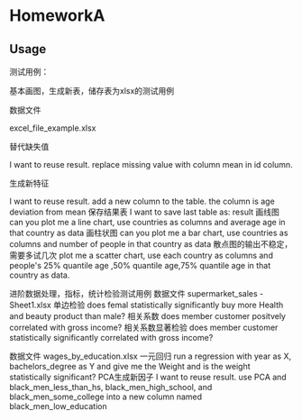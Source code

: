 # HomeworkA
<!-- USAGE EXAMPLES -->
## Usage
测试用例：

基本画图，生成新表，储存表为xlsx的测试用例

数据文件

excel_file_example.xlsx

替代缺失值

I want to reuse result. replace missing value with column mean in id column.

生成新特征

I want to reuse result. add a new column to the table. the column is age deviation from mean
保存结果表
I want to save last table as: result
画线图
can you plot me a line chart, use countries as columns and average age in that country as data
画柱状图
can you plot me a bar chart, use countries as columns and number of people in that country as data
散点图的输出不稳定，需要多试几次
plot me a scatter chart, use each country as columns and people's 25% quantile age ,50% quantile age,75% quantile age in that country as data.  

进阶数据处理，指标，统计检验测试用例
数据文件
supermarket_sales - Sheet1.xlsx
单边检验
does femal statistically significantly buy more Health and beauty product than male?
相关系数
does member customer positvely correlated with gross income?
相关系数显著检验
does member customer statistically significantly correlated with gross income?

数据文件
wages_by_education.xlsx
一元回归
run a regression with year as X, bachelors_degree as Y and give me the Weight and is the weight statistically significant?
PCA生成新因子
I want to reuse result.  use PCA and black_men_less_than_hs, black_men_high_school, and black_men_some_college into a new column named black_men_low_education 
